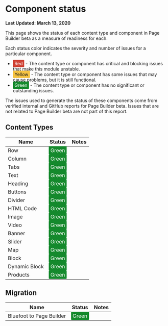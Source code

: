 # Component status

**Last Updated: March 13, 2020**

<style type="text/css" style="display: none">
.status {
  padding: 3px 5px;
  border-radius: 2px;
}
.status.red {
  color: #fff;
  background-color: #d04437;
}
.status.yellow {
  background-color: #f6c342;
}
.status.green {
  background-color: #14892c;
  color: #fff;
}
</style>

This page shows the status of each content type and component in Page Builder beta as a measure of readiness for each.

Each status color indicates the severity and number of issues for a particular component.

- <span class="status red">Red</span> - The content type or component has critical and blocking issues that make this module unstable.
- <span class="status yellow">Yellow</span> - The content type or component has some issues that may cause problems, but it is still functional.
- <span class="status green">Green</span> - The content type or component has no significant or outstanding issues.

The issues used to generate the status of these components come from verified internal and GitHub reports for Page Builder beta.
Issues that are not related to Page Builder beta are not part of this report.

## Content Types

| Name               | Status                                    | Notes                                     |
| ------------------ | ----------------------------------------- | ----------------------------------------- |
| Row                | <span class='status green'>Green</span>   |  |
| Column             | <span class='status green'>Green</span>   |  |
| Tabs               | <span class='status green'>Green</span>   |  |
| Text               | <span class='status green'>Green</span>   |  |
| Heading            | <span class='status green'>Green</span>   |  |
| Buttons            | <span class='status green'>Green</span>   |  |
| Divider            | <span class='status green'>Green</span>   |  |
| HTML Code          | <span class='status green'>Green</span>   |  |
| Image              | <span class='status green'>Green</span>   |  |
| Video              | <span class='status green'>Green</span>   |  |
| Banner             | <span class='status green'>Green</span>   |  |
| Slider             | <span class='status green'>Green</span>   |  |
| Map                | <span class='status green'>Green</span>   |  |
| Block              | <span class='status green'>Green</span>   |  |
| Dynamic Block      | <span class='status green'>Green</span>   |  |
| Products           | <span class='status green'>Green</span>   |  |

## Migration

| Name                              | Status                                  | Notes                                     |
| --------------------------------- | --------------------------------------- | ----------------------|
| Bluefoot to Page Builder          | <span class='status green'>Green</span>   |  |
